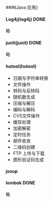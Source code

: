 ###《Java 应用》

#### Log4j(log4j) DONE
略

#### junit(junit) DONE
略

#### hutool(hutool)
- 日期与字符串转换
- 文件操作
- 转码与反转码
- 随机数生成
- 压缩与解压
- 编码与解码
- CVS文件操作
- 缓存处理
- 加密解密
- 定时任务
- 邮件收发
- 二维码创建
- FTP 上传与下载
- 图形验证码生成

#### jsoup

#### lombok DONE
略
